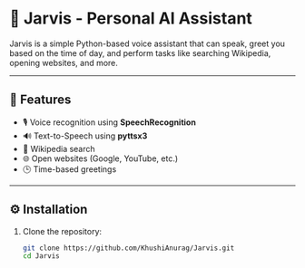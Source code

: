 # 🧠 Jarvis - Personal AI Assistant  

Jarvis is a simple Python-based voice assistant that can speak, greet you based on the time of day, and perform tasks like searching Wikipedia, opening websites, and more.  

---

## 📌 Features  
- 🎙️ Voice recognition using **SpeechRecognition**  
- 🔊 Text-to-Speech using **pyttsx3**  
- 📖 Wikipedia search  
- 🌐 Open websites (Google, YouTube, etc.)  
- 🕒 Time-based greetings  

---

## ⚙️ Installation  

1. Clone the repository:
   ```bash
   git clone https://github.com/KhushiAnurag/Jarvis.git
   cd Jarvis
